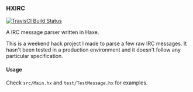 ### HXIRC

[![TravisCI Build Status](https://travis-ci.org/mrcdk/hxirc-message-parser.svg?branch=master)](https://travis-ci.org/mrcdk/hxirc-message-parser)

A IRC message parser written in Haxe.

This is a weekend hack project I made to parse a few raw IRC messages. It hasn't been tested in a production environment and it doesn't follow any particular specification.

#### Usage
Check `src/Main.hx` and `test/TestMessage.hx` for examples.
